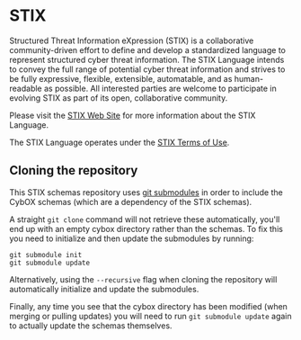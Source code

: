# STIX 

Structured Threat Information eXpression (STIX) is a collaborative community-driven effort to define and develop a standardized language to represent structured cyber threat information. The STIX Language intends to convey the full range of potential cyber threat information and strives to be fully expressive, flexible, extensible, automatable, and as human-readable as possible. All interested parties are welcome to participate in evolving STIX as part of its open, collaborative community.

Please visit the [STIX Web Site](http://stix.mitre.org) for more information about the STIX Language.

The STIX Language operates under the [STIX Terms of Use](http://stix.mitre.org/about/termsofuse.html).

## Cloning the repository

This STIX schemas repository uses [git submodules](http://git-scm.com/book/en/Git-Tools-Submodules) in order to include the CybOX schemas (which are a dependency of the STIX schemas).

A straight `git clone` command will not retrieve these automatically, you'll end up with an empty cybox directory rather than the schemas. To fix this you need to initialize and then update the submodules by running:

    git submodule init
    git submodule update

Alternatively, using the `--recursive` flag when cloning the repository will automatically initialize and update the submodules.

Finally, any time you see that the cybox directory has been modified (when merging or pulling updates) you will need to run `git submodule update` again to actually update the schemas themselves.